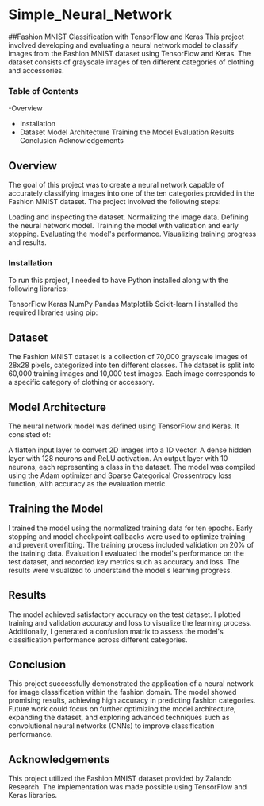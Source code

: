 # Simple_Neural_Network
##Fashion MNIST Classification with TensorFlow and Keras
This project involved developing and evaluating a neural network model to classify images from the Fashion MNIST dataset using TensorFlow and Keras. The dataset consists of grayscale images of ten different categories of clothing and accessories.
### Table of Contents
-Overview
- Installation
- Dataset
 Model Architecture
  Training the Model
  Evaluation
  Results
  Conclusion
  Acknowledgements
## Overview
The goal of this project was to create a neural network capable of accurately classifying images into one of the ten categories provided in the Fashion MNIST dataset. The project involved the following steps:

 Loading and inspecting the dataset.
Normalizing the image data.
Defining the neural network model.
Training the model with validation and early stopping.
Evaluating the model's performance.
Visualizing training progress and results.

### Installation
To run this project, I needed to have Python installed along with the following libraries:

TensorFlow
Keras
NumPy
Pandas
Matplotlib
Scikit-learn
I installed the required libraries using pip:
## Dataset
The Fashion MNIST dataset is a collection of 70,000 grayscale images of 28x28 pixels, categorized into ten different classes. The dataset is split into 60,000 training images and 10,000 test images. Each image corresponds to a specific category of clothing or accessory.

## Model Architecture
The neural network model was defined using TensorFlow and Keras. It consisted of:

A flatten input layer to convert 2D images into a 1D vector.
A dense hidden layer with 128 neurons and ReLU activation.
An output layer with 10 neurons, each representing a class in the dataset.
The model was compiled using the Adam optimizer and Sparse Categorical Crossentropy loss function, with accuracy as the evaluation metric.

## Training the Model
I trained the model using the normalized training data for ten epochs. Early stopping and model checkpoint callbacks were used to optimize training and prevent overfitting. The training process included validation on 20% of the training data.
Evaluation
I evaluated the model's performance on the test dataset, and recorded key metrics such as accuracy and loss. The results were visualized to understand the model's learning progress.

## Results
The model achieved satisfactory accuracy on the test dataset. I plotted training and validation accuracy and loss to visualize the learning process. Additionally, I generated a confusion matrix to assess the model's classification performance across different categories.

## Conclusion
This project successfully demonstrated the application of a neural network for image classification within the fashion domain. The model showed promising results, achieving high accuracy in predicting fashion categories. Future work could focus on further optimizing the model architecture, expanding the dataset, and exploring advanced techniques such as convolutional neural networks (CNNs) to improve classification performance.

## Acknowledgements
This project utilized the Fashion MNIST dataset provided by Zalando Research. The implementation was made possible using TensorFlow and Keras libraries.
